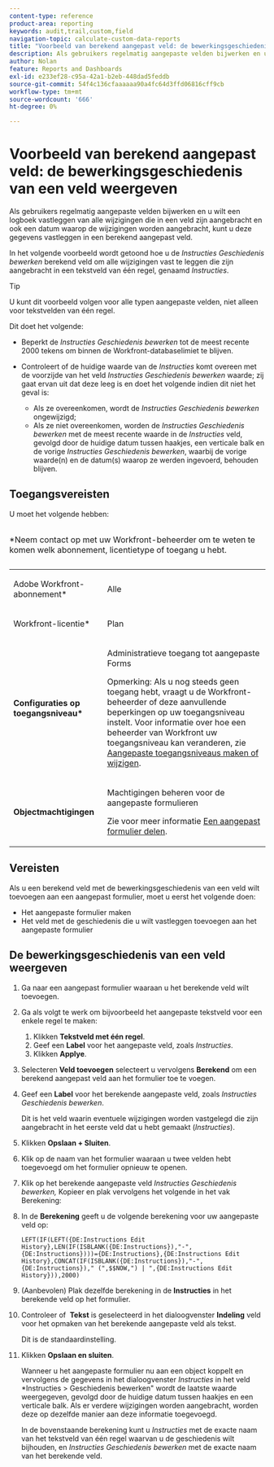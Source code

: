 ```yaml
---
content-type: reference
product-area: reporting
keywords: audit,trail,custom,field
navigation-topic: calculate-custom-data-reports
title: "Voorbeeld van berekend aangepast veld: de bewerkingsgeschiedenis van een veld weergeven"
description: Als gebruikers regelmatig aangepaste velden bijwerken en u wilt een logboek vastleggen van alle wijzigingen die in een veld zijn aangebracht en ook een datum waarop de wijzigingen worden aangebracht, kunt u deze gegevens vastleggen in een berekend aangepast veld.
author: Nolan
feature: Reports and Dashboards
exl-id: e233ef28-c95a-42a1-b2eb-448dad5feddb
source-git-commit: 54f4c136cfaaaaaa90a4fc64d3ffd06816cff9cb
workflow-type: tm+mt
source-wordcount: '666'
ht-degree: 0%

---
```


# Voorbeeld van berekend aangepast veld: de bewerkingsgeschiedenis van een veld weergeven

Als gebruikers regelmatig aangepaste velden bijwerken en u wilt een logboek vastleggen van alle wijzigingen die in een veld zijn aangebracht en ook een datum waarop de wijzigingen worden aangebracht, kunt u deze gegevens vastleggen in een berekend aangepast veld.

In het volgende voorbeeld wordt getoond hoe u de *Instructies Geschiedenis bewerken* berekend veld om alle wijzigingen vast te leggen die zijn aangebracht in een tekstveld van één regel, genaamd *Instructies*.

>[!TIP]
>
>U kunt dit voorbeeld volgen voor alle typen aangepaste velden, niet alleen voor tekstvelden van één regel.

Dit doet het volgende: 

* Beperkt de *Instructies Geschiedenis bewerken* tot de meest recente 2000 tekens om binnen de Workfront-databaselimiet te blijven.
* Controleert of de huidige waarde van de *Instructies* komt overeen met de voorzijde van het veld *Instructies Geschiedenis bewerken* waarde; zij gaat ervan uit dat deze leeg is en doet het volgende indien dit niet het geval is: 

   * Als ze overeenkomen, wordt de *Instructies Geschiedenis bewerken* ongewijzigd;
   * Als ze niet overeenkomen, worden de *Instructies Geschiedenis bewerken* met de meest recente waarde in de *Instructies* veld, gevolgd door de huidige datum tussen haakjes, een verticale balk en de vorige *Instructies Geschiedenis bewerken*, waarbij de vorige waarde(n) en de datum(s) waarop ze werden ingevoerd, behouden blijven.

## Toegangsvereisten

U moet het volgende hebben:

<table style="table-layout:auto"> 
 <caption style="text-align: left;"> 
  <p>*Neem contact op met uw Workfront-beheerder om te weten te komen welk abonnement, licentietype of toegang u hebt.</p> 
 </caption> 
 <col> 
 </col> 
 <col> 
 </col> 
 <tbody> 
  <tr> 
   <td> <p>Adobe Workfront-abonnement*</p> </td> 
   <td>Alle</td> 
  </tr> 
  <tr> 
   <td> <p>Workfront-licentie*</p> </td> 
   <td> <p>Plan </p> </td> 
  </tr> 
  <tr> 
   <td><strong>Configuraties op toegangsniveau*</strong> </td> 
   <td> <p>Administratieve toegang tot aangepaste Forms</p> <p>Opmerking: Als u nog steeds geen toegang hebt, vraagt u de Workfront-beheerder of deze aanvullende beperkingen op uw toegangsniveau instelt. Voor informatie over hoe een beheerder van Workfront uw toegangsniveau kan veranderen, zie <a href="../../../administration-and-setup/add-users/configure-and-grant-access/create-modify-access-levels.md" class="MCXref xref">Aangepaste toegangsniveaus maken of wijzigen</a>.</p> </td> 
  </tr> 
  <tr> 
   <td> <p><strong>Objectmachtigingen</strong> </p> </td> 
   <td> <p>Machtigingen beheren voor de aangepaste formulieren </p> <p>Zie voor meer informatie <a href="../../../administration-and-setup/customize-workfront/create-manage-custom-forms/share-access-to-a-custom-form.md" class="MCXref xref">Een aangepast formulier delen</a>.<br></p> </td> 
  </tr> 
 </tbody> 
</table>

## Vereisten

Als u een berekend veld met de bewerkingsgeschiedenis van een veld wilt toevoegen aan een aangepast formulier, moet u eerst het volgende doen:

* Het aangepaste formulier maken
* Het veld met de geschiedenis die u wilt vastleggen toevoegen aan het aangepaste formulier

## De bewerkingsgeschiedenis van een veld weergeven

1. Ga naar een aangepast formulier waaraan u het berekende veld wilt toevoegen.

1. Ga als volgt te werk om bijvoorbeeld het aangepaste tekstveld voor een enkele regel te maken:

   1. Klikken **Tekstveld met één regel**.
   1. Geef een **Label** voor het aangepaste veld, zoals *Instructies*.
   1. Klikken **Applye**.

1. Selecteren **Veld toevoegen** selecteert u vervolgens **Berekend** om een berekend aangepast veld aan het formulier toe te voegen.
1. Geef een **Label** voor het berekende aangepaste veld, zoals *Instructies Geschiedenis bewerken*.

   Dit is het veld waarin eventuele wijzigingen worden vastgelegd die zijn aangebracht in het eerste veld dat u hebt gemaakt (*Instructies*).

1. Klikken **Opslaan + Sluiten**.
1. Klik op de naam van het formulier waaraan u twee velden hebt toegevoegd om het formulier opnieuw te openen.
1. Klik op het berekende aangepaste veld *Instructies Geschiedenis bewerken,* Kopieer en plak vervolgens het volgende in het vak Berekening:
1. In de **Berekening** geeft u de volgende berekening voor uw aangepaste veld op:

   ```
   LEFT(IF(LEFT({DE:Instructions Edit History},LEN(IF(ISBLANK({DE:Instructions}),"-",{DE:Instructions})))={DE:Instructions},{DE:Instructions Edit History},CONCAT(IF(ISBLANK({DE:Instructions}),"-",{DE:Instructions})," (",$$NOW,") | ",{DE:Instructions Edit History})),2000)
   ```

1. (Aanbevolen) Plak dezelfde berekening in de **Instructies** in het berekende veld op het formulier.
1. Controleer of  **Tekst** is geselecteerd in het dialoogvenster **Indeling** veld voor het opmaken van het berekende aangepaste veld als tekst.

   Dit is de standaardinstelling.

1. Klikken **Opslaan en sluiten**.

   Wanneer u het aangepaste formulier nu aan een object koppelt en vervolgens de gegevens in het dialoogvenster *Instructies* in het veld *Instructies > Geschiedenis bewerken&quot; wordt de laatste waarde weergegeven, gevolgd door de huidige datum tussen haakjes en een verticale balk. Als er verdere wijzigingen worden aangebracht, worden deze op dezelfde manier aan deze informatie toegevoegd.

   In de bovenstaande berekening kunt u *Instructies* met de exacte naam van het tekstveld van één regel waarvan u de geschiedenis wilt bijhouden, en *Instructies Geschiedenis bewerken* met de exacte naam van het berekende veld.
